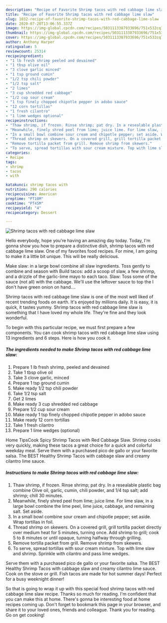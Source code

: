 ```yaml
---
description: "Recipe of Favorite Shrimp tacos with red cabbage lime slaw"
title: "Recipe of Favorite Shrimp tacos with red cabbage lime slaw"
slug: 1032-recipe-of-favorite-shrimp-tacos-with-red-cabbage-lime-slaw
date: 2020-07-20T13:06:55.337Z
image: https://img-global.cpcdn.com/recipes/5031113387933696/751x532cq70/shrimp-tacos-with-red-cabbage-lime-slaw-recipe-main-photo.jpg
thumbnail: https://img-global.cpcdn.com/recipes/5031113387933696/751x532cq70/shrimp-tacos-with-red-cabbage-lime-slaw-recipe-main-photo.jpg
cover: https://img-global.cpcdn.com/recipes/5031113387933696/751x532cq70/shrimp-tacos-with-red-cabbage-lime-slaw-recipe-main-photo.jpg
author: Anthony Harper
ratingvalue: 5
reviewcount: 25314
recipeingredient:
- "1 lb fresh shrimp peeled and devained"
- "1 tbsp olive oil"
- "3 clove garlic minced"
- "1 tsp ground cumin"
- "1/2 tsp chili powder"
- "1/2 tsp salt"
- "2 limes"
- "3 cup shredded red cabbage"
- "1/2 cup sour cream"
- "1 tsp finely chopped chipotle pepper in adobo sauce"
- "12 corn tortillas"
- "1 fresh cilantro"
- "1 lime wedges optional"
recipeinstructions:
- "Thaw shrimp, if frozen. Rinse shrimp; pat dry. In a resealable plastic bag combine Olive oil, garlic, cumin, chili powder, and 1/4 tsp salt; add shrimp; chill 30 minutes."
- "Meanwhile, finely shred peel from lime; juice lime. For lime slaw, in a large bowl combine the lime peel, lime juice, cabbage, and remaining salt. Set aside."
- "In a small bowl combine sour cream and chipotle pepper; set aside. Wrap tortillas in foil."
- "Thread shrimp on skewers. On a covered grill, grill tortilla packet directly over medium heat for 5 minutes, turning once. Add shrimp to grill; cook 5 to 8 minutes or until opaque, turning halfway through grilling."
- "Remove tortilla packet from grill. Remove shrimp from skewers."
- "To serve, spread tortillas with sour cream mixture. Top with lime slaw and shrimp. Sprinkle with cilantro and pass lime wedges."
categories:
- Recipe
tags:
- shrimp
- tacos
- with

katakunci: shrimp tacos with 
nutrition: 290 calories
recipecuisine: American
preptime: "PT10M"
cooktime: "PT45M"
recipeyield: "4"
recipecategory: Dessert

---
```



![Shrimp tacos with red cabbage lime slaw](https://img-global.cpcdn.com/recipes/5031113387933696/751x532cq70/shrimp-tacos-with-red-cabbage-lime-slaw-recipe-main-photo.jpg)

Hello everybody, hope you're having an amazing day today. Today, I'm gonna show you how to prepare a distinctive dish, shrimp tacos with red cabbage lime slaw. One of my favorites food recipes. For mine, I am going to make it a little bit unique. This will be really delicious.

Make slaw: in a large bowl combine all slaw ingredients. Toss gently to combine and season with Build tacos: add a scoop of slaw, a few shrimp, and a drizzle of the garlic-lime mayo to each taco. Slaw: Toss some of the sauce (not all) with the cabbage. We&#39;ll use the leftover sauce to top the I don&#39;t have green onion on hand….

Shrimp tacos with red cabbage lime slaw is one of the most well liked of recent trending foods on earth. It's enjoyed by millions daily. It is easy, it is quick, it tastes yummy. Shrimp tacos with red cabbage lime slaw is something that I have loved my whole life. They're fine and they look wonderful.


To begin with this particular recipe, we must first prepare a few components. You can cook shrimp tacos with red cabbage lime slaw using 13 ingredients and 6 steps. Here is how you cook it.

<!--inarticleads1-->

##### The ingredients needed to make Shrimp tacos with red cabbage lime slaw:

1. Prepare 1 lb fresh shrimp, peeled and devained
1. Take 1 tbsp olive oil
1. Take 3 clove garlic, minced
1. Prepare 1 tsp ground cumin
1. Make ready 1/2 tsp chili powder
1. Take 1/2 tsp salt
1. Get 2 limes
1. Make ready 3 cup shredded red cabbage
1. Prepare 1/2 cup sour cream
1. Make ready 1 tsp finely chopped chipotle pepper in adobo sauce
1. Make ready 12 corn tortillas
1. Take 1 fresh cilantro
1. Prepare 1 lime wedges (optional)


Home TipsCook Spicy Shrimp Tacos with Red Cabbage Slaw. Shrimp cooks very quickly, making these tacos a great choice for a quick and colorful weekday meal. Serve them with a purchased pico de gallo or your favorite salsa. The BEST Healthy Shrimp Tacos with cabbage slaw and creamy cilantro lime sauce. 

<!--inarticleads2-->

##### Instructions to make Shrimp tacos with red cabbage lime slaw:

1. Thaw shrimp, if frozen. Rinse shrimp; pat dry. In a resealable plastic bag combine Olive oil, garlic, cumin, chili powder, and 1/4 tsp salt; add shrimp; chill 30 minutes.
1. Meanwhile, finely shred peel from lime; juice lime. For lime slaw, in a large bowl combine the lime peel, lime juice, cabbage, and remaining salt. Set aside.
1. In a small bowl combine sour cream and chipotle pepper; set aside. Wrap tortillas in foil.
1. Thread shrimp on skewers. On a covered grill, grill tortilla packet directly over medium heat for 5 minutes, turning once. Add shrimp to grill; cook 5 to 8 minutes or until opaque, turning halfway through grilling.
1. Remove tortilla packet from grill. Remove shrimp from skewers.
1. To serve, spread tortillas with sour cream mixture. Top with lime slaw and shrimp. Sprinkle with cilantro and pass lime wedges.


Serve them with a purchased pico de gallo or your favorite salsa. The BEST Healthy Shrimp Tacos with cabbage slaw and creamy cilantro lime sauce. Cook on the stove or grill. Fish tacos are made for hot summer days! Perfect for a busy weeknight dinner! 

So that is going to wrap it up with this special food shrimp tacos with red cabbage lime slaw recipe. Thanks so much for reading. I'm confident that you can make this at home. There's gonna be interesting food at home recipes coming up. Don't forget to bookmark this page in your browser, and share it to your loved ones, friends and colleague. Thank you for reading. Go on get cooking!
